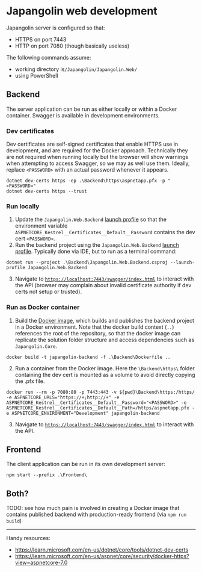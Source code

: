 # Japangolin web development
Japangolin server is configured so that:
- HTTPS on port 7443
- HTTP on port 7080 (though basically useless)

The following commands assume:
- working directory is`/Japangolin/Japangolin.Web/`
- using PowerShell

## Backend
The server application can be run as either locally or within a Docker container. Swagger is available in development environments.

### Dev certificates
Dev certificates are self-signed certificates that enable HTTPS use in development, and are required for the Docker approach.
Technically they are not required when running locally but the browser will show warnings when attempting to access Swagger, so we may as well use them.
Ideally, replace `<PASSWORD>` with an actual password whenever it appears.

```shell
dotnet dev-certs https -ep .\Backend\https\aspnetapp.pfx -p "<PASSWORD>"
dotnet dev-certs https --trust
```

### Run locally
1. Update the `Japangolin.Web.Backend` [launch profile](Backend/Properties/launchSettings.json) so that the environment variable `ASPNETCORE_Kestrel__Certificates__Default__Password` contains the dev cert `<PASSWORD>`.
2. Run the backend project using the `Japangolin.Web.Backend` [launch profile](Backend/Properties/launchSettings.json). Typically done via IDE, but to run as a terminal command:
```shell
dotnet run --project .\Backend\Japangolin.Web.Backend.csproj --launch-profile Japangolin.Web.Backend
```
3. Navigate to [`https://localhost:7443/swagger/index.html`]() to interact with the API (browser may complain about invalid certificate authority if dev certs not setup or trusted).

### Run as Docker container
1. Build the [Docker image](Backend/Dockerfile), which builds and publishes the backend project in a Docker environment. Note that the docker build context (`..`) references the root of the repository, so that the docker image can replicate the solution folder structure and access dependencies such as `Japangolin.Core`.
```shell
docker build -t japangolin-backend -f .\Backend\Dockerfile ..
```
2. Run a container from the Docker image. Here the `\Backend\https\` folder containing the dev cert is mounted as a volume to avoid directly copying the .pfx file.
```shell
docker run --rm -p 7080:80 -p 7443:443 -v ${pwd}\Backend\https:/https/ -e ASPNETCORE_URLS="https://+;http://+" -e ASPNETCORE_Kestrel__Certificates__Default__Password="<PASSWORD>" -e ASPNETCORE_Kestrel__Certificates__Default__Path=/https/aspnetapp.pfx -e ASPNETCORE_ENVIRONMENT="Development" japangolin-backend
```
3. Navigate to [`https://localhost:7443/swagger/index.html`]() to interact with the API.

## Frontend
The client application can be run in its own development server:
```shell
npm start --prefix .\Frontend\
```

## Both?
TODO: see how much pain is involved in creating a Docker image that contains published backend with production-ready frontend (via `npm run build`)

---

Handy resources:
- https://learn.microsoft.com/en-us/dotnet/core/tools/dotnet-dev-certs
- https://learn.microsoft.com/en-us/aspnet/core/security/docker-https?view=aspnetcore-7.0
